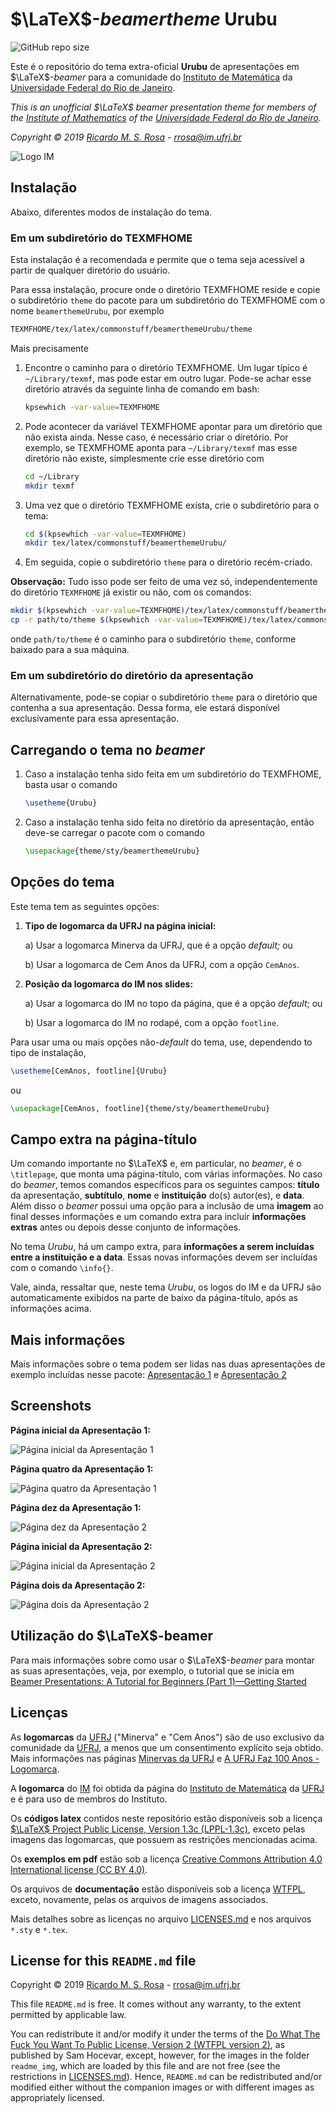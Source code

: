 # $\LaTeX$-*beamertheme* Urubu

![GitHub repo size](https://img.shields.io/github/repo-size/rmsrosa/beamerthemeUrubu)

Este é o repositório do tema extra-oficial **Urubu** de apresentações em $\LaTeX$-*beamer* para a comunidade do [Instituto de Matemática](http://www.im.ufrj.br) da [Universidade Federal do Rio de Janeiro](https://ufrj.br).

*This is an unofficial $\LaTeX$ beamer presentation theme for members of the [Institute of Mathematics](http://www.im.ufrj.br/index.php/en/) of the [Universidade Federal do Rio de Janeiro](http://www.im.ufrj.br).*

*Copyright © 2019 [Ricardo M. S. Rosa](http://www.im.ufrj.br/rrosa) - rrosa@im.ufrj.br*

![Logo IM](readme_img/logoIM_small.png)

## Instalação

Abaixo, diferentes modos de instalação do tema.

### Em um subdiretório do TEXMFHOME

Esta instalação é a recomendada e permite que o tema seja acessível a partir de qualquer diretório do usuário.

Para essa instalação, procure onde o diretório TEXMFHOME reside e copie o subdiretório `theme` do pacote para um subdiretório do TEXMFHOME com o nome `beamerthemeUrubu`, por exemplo

```bash
TEXMFHOME/tex/latex/commonstuff/beamerthemeUrubu/theme
```

Mais precisamente

1. Encontre o caminho para o diretório TEXMFHOME. Um lugar típico é `~/Library/texmf`, mas pode estar em outro lugar. Pode-se achar esse diretório através da seguinte linha de comando em bash:

    ```bash
    kpsewhich -var-value=TEXMFHOME
    ```

1. Pode acontecer da variável TEXMFHOME apontar para um diretório que não exista ainda. Nesse caso, é necessário criar o diretório. Por exemplo, se TEXMFHOME aponta para `~/Library/texmf` mas esse diretório não existe, simplesmente crie esse diretório com

    ```bash
    cd ~/Library
    mkdir texmf
    ```

1. Uma vez que o diretório TEXMFHOME exista, crie o subdiretório para o tema:

    ```bash
    cd $(kpsewhich -var-value=TEXMFHOME)
    mkdir tex/latex/commonstuff/beamerthemeUrubu/
    ```

1. Em seguida, copie o subdiretório `theme` para o diretório recém-criado.

**Observação:** Tudo isso pode ser feito de uma vez só, independentemente do diretório `TEXMFHOME` já existir ou não, com os comandos:

```bash
mkdir $(kpsewhich -var-value=TEXMFHOME)/tex/latex/commonstuff/beamerthemeUrubu/
cp -r path/to/theme $(kpsewhich -var-value=TEXMFHOME)/tex/latex/commonstuff/beamerthemeUrubu/
```

onde `path/to/theme` é o caminho para o subdiretório `theme`, conforme baixado para a sua máquina.

### Em um subdiretório do diretório da apresentação

Alternativamente, pode-se copiar o subdiretório `theme` para o diretório que contenha a sua apresentação. Dessa forma, ele estará disponível exclusivamente para essa apresentação.

## Carregando o tema no *beamer*

1. Caso a instalação tenha sido feita em um subdiretório do TEXMFHOME, basta usar o comando

    ```latex
    \usetheme{Urubu}
    ```

1. Caso a instalação tenha sido feita no diretório da apresentação, então deve-se carregar o pacote com o comando

    ```latex
    \usepackage{theme/sty/beamerthemeUrubu}
    ```

## Opções do tema

Este tema tem as seguintes opções:

1. **Tipo de logomarca da UFRJ na página inicial:**

    a) Usar a logomarca Minerva da UFRJ, que é a opção *default;* ou

    b) Usar a logomarca de Cem Anos da UFRJ, com a opção `CemAnos`.

2. **Posição da logomarca do IM nos slides:**

    a) Usar a logomarca do IM no topo da página, que é a opção *default*; ou

    b) Usar a logomarca do IM no rodapé, com a opção `footline`.

Para usar uma ou mais opções não-*default* do tema, use, dependendo to tipo de instalação,

```latex
\usetheme[CemAnos, footline]{Urubu}
```

ou

```latex
\usepackage[CemAnos, footline]{theme/sty/beamerthemeUrubu}
```

## Campo extra na página-título

Um comando importante no $\LaTeX$ e, em particular, no *beamer*, é o `\titlepage`, que monta uma página-título, com várias informações. No caso do *beamer*, temos comandos específicos para os seguintes campos: **título** da apresentação, **subtítulo**, **nome** e **instituição** do(s) autor(es), e **data**. Além disso o *beamer* possui uma opção para a inclusão de uma **imagem** ao final desses informações e um comando extra para incluir **informações extras** antes ou depois desse conjunto de informações.

No tema *Urubu*, há um campo extra, para **informações a serem incluídas entre a instituição e a data**. Essas novas informações devem ser incluídas com o comando `\info{}`.

Vale, ainda, ressaltar que, neste tema *Urubu*, os logos do IM e da UFRJ são automaticamente exibidos na parte de baixo da página-título, após as informações acima.

## Mais informações

Mais informações sobre o tema podem ser lidas nas duas apresentações de exemplo incluídas nesse pacote: [Apresentação 1](apresentacoes/apresentacao1.pdf) e [Apresentação 2](apresentacoes/apresentacao2.pdf)

## Screenshots

**Página inicial da Apresentação 1:**

![Página inicial da Apresentação 1](readme_img/apresentacao1_p1.png)

**Página quatro da Apresentação 1:**

![Página quatro da Apresentação 1](readme_img/apresentacao1_p4.png)

**Página dez da Apresentação 1:**

![Página dez da Apresentação 2](readme_img/apresentacao1_p10.png)

**Página inicial da Apresentação 2:**

![Página inicial da Apresentação 2](readme_img/apresentacao2_p1.png)

**Página dois da Apresentação 2:**

![Página dois da Apresentação 2](readme_img/apresentacao2_p2.png)

## Utilização do $\LaTeX$-beamer

Para mais informações sobre como usar o $\LaTeX$-*beamer* para montar as suas apresentações, veja, por exemplo, o tutorial que se inicia em [Beamer Presentations: A Tutorial for Beginners (Part 1)—Getting Started](https://www.overleaf.com/learn/latex/Beamer_Presentations:_A_Tutorial_for_Beginners_(Part_1)—Getting_Started.)

## Licenças

As **logomarcas** da [UFRJ](https://ufrj.br) ("Minerva" e "Cem Anos") são de uso exclusivo da comunidade da [UFRJ](https://ufrj.br), a menos que um consentimento explícito seja obtido. Mais informações nas páginas [Minervas da UFRJ](https://ufrj.br/minervas) e [A UFRJ Faz 100 Anos - Logomarca](https://ufrj.br/ufrjfaz100anoslogomarca).

A **logomarca** do [IM](http://www.im.ufrj.br) foi obtida da página do [Instituto de Matemática](http://www.im.ufrj.br) da [UFRJ](https://ufrj.br) e é para uso de membros do Instituto.

Os **códigos latex** contidos neste repositório estão disponíveis sob a licença [$\LaTeX$ Project Public License, Version 1.3c (LPPL-1.3c)](https://opensource.org/licenses/LPPL-1.3c), exceto pelas imagens das logomarcas, que possuem as restrições mencionadas acima.

Os **exemplos em pdf** estão sob a licença [Creative Commons Attribution 4.0 International license (CC BY 4.0)](https://creativecommons.org/licenses/by/4.0/).

Os arquivos de **documentação** estão disponíveis sob a licença [WTFPL](http://www.wtfpl.net/), exceto, novamente, pelas os arquivos de imagens associados.

Mais detalhes sobre as licenças no arquivo [LICENSES.md](LICENSES.md) e nos arquivos `*.sty` e `*.tex`.

## License for this `README.md` file

Copyright © 2019 [Ricardo M. S. Rosa](http://www.im.ufrj.br/rrosa) - <rrosa@im.ufrj.br>

This file `README.md` is free. It comes without any warranty, to the extent permitted by applicable law.

You can redistribute it and/or modify it under the terms of the [Do What The Fuck You Want To Public License, Version 2 (WTFPL version 2)](http://www.wtfpl.net/), as published by Sam Hocevar, except, however, for the images in the folder `readme_img`, which are loaded by this file and are not free (see the restrictions in [LICENSES.md](LICENSES.md)). Hence, `README.md` can be redistributed and/or modified either without the companion images or with different images as appropriately licensed.
